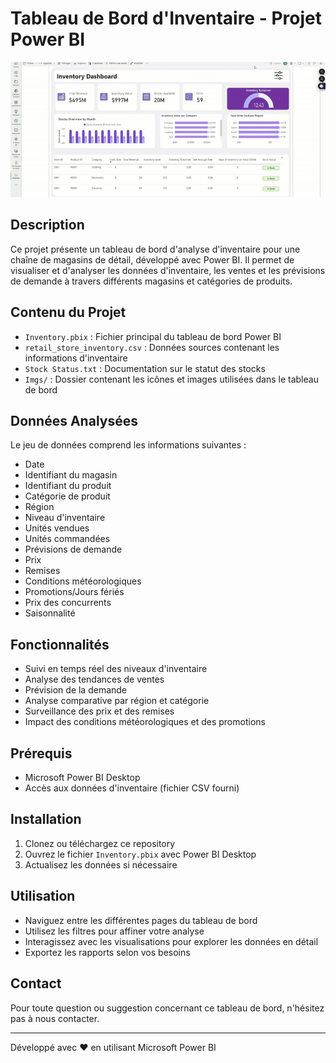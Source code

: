# Tableau de Bord d'Inventaire - Projet Power BI
![image alt](https://github.com/nguekeuarthur/Inventory/blob/3a6ab9f8f3b30b736930efea834f38400102d78c/inventoryProject.gif)
## Description
Ce projet présente un tableau de bord d'analyse d'inventaire pour une chaîne de magasins de détail, développé avec Power BI. Il permet de visualiser et d'analyser les données d'inventaire, les ventes et les prévisions de demande à travers différents magasins et catégories de produits.

## Contenu du Projet
- `Inventory.pbix` : Fichier principal du tableau de bord Power BI
- `retail_store_inventory.csv` : Données sources contenant les informations d'inventaire
- `Stock Status.txt` : Documentation sur le statut des stocks
- `Imgs/` : Dossier contenant les icônes et images utilisées dans le tableau de bord

## Données Analysées
Le jeu de données comprend les informations suivantes :
- Date
- Identifiant du magasin
- Identifiant du produit
- Catégorie de produit
- Région
- Niveau d'inventaire
- Unités vendues
- Unités commandées
- Prévisions de demande
- Prix
- Remises
- Conditions météorologiques
- Promotions/Jours fériés
- Prix des concurrents
- Saisonnalité

## Fonctionnalités
- Suivi en temps réel des niveaux d'inventaire
- Analyse des tendances de ventes
- Prévision de la demande
- Analyse comparative par région et catégorie
- Surveillance des prix et des remises
- Impact des conditions météorologiques et des promotions

## Prérequis
- Microsoft Power BI Desktop
- Accès aux données d'inventaire (fichier CSV fourni)

## Installation
1. Clonez ou téléchargez ce repository
2. Ouvrez le fichier `Inventory.pbix` avec Power BI Desktop
3. Actualisez les données si nécessaire

## Utilisation
- Naviguez entre les différentes pages du tableau de bord
- Utilisez les filtres pour affiner votre analyse
- Interagissez avec les visualisations pour explorer les données en détail
- Exportez les rapports selon vos besoins

## Contact
Pour toute question ou suggestion concernant ce tableau de bord, n'hésitez pas à nous contacter.

---
Développé avec ❤️ en utilisant Microsoft Power BI
